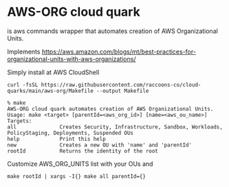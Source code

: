 # AWS-ORG cloud quark
is aws commands wrapper that automates creation of AWS Organizational Units.

Implements https://aws.amazon.com/blogs/mt/best-practices-for-organizational-units-with-aws-organizations/

Simply install at AWS CloudShell
````shell
curl -fsSL https://raw.githubusercontent.com/raccoons-co/cloud-quarks/main/aws-org/Makefile --output Makefile
````
```shell
% make                
AWS-ORG cloud quark automates creation of AWS Organizational Units.
Usage: make <target> [parentId=<aws_org_id>] [name=<aws_ou_name>]
Targets:
all              Creates Security, Infrastructure, Sandbox, Workloads, PolicyStaging, Deployments, Suspended OUs
help             Print this help
new              Creates a new OU with 'name' and 'parentId'
rootId           Returns the identity of the root
````
Customize AWS_ORG_UNITS list with your OUs and
````shell
make rootId | xargs -I{} make all parentId={}
````